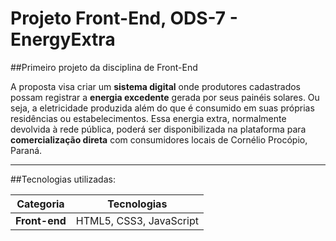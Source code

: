 # Projeto Front-End, ODS-7 - EnergyExtra
##Primeiro projeto da disciplina de Front-End

A proposta visa criar um **sistema digital** onde produtores cadastrados possam registrar a **energia excedente** gerada por seus painéis solares. Ou seja, a eletricidade produzida além do que é consumido em suas próprias residências ou estabelecimentos. Essa energia extra, normalmente devolvida à rede pública, poderá ser disponibilizada na plataforma para **comercialização direta** com consumidores locais de Cornélio Procópio, Paraná.

---

##Tecnologias utilizadas: 

| Categoria | Tecnologias |
|------------|--------------|
| **Front-end** | HTML5, CSS3, JavaScript |

